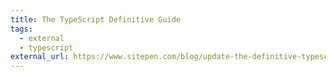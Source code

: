```yaml
---
title: The TypeScript Definitive Guide
tags:
  - external
  - typescript
external_url: https://www.sitepen.com/blog/update-the-definitive-typescript-guide/
---
```


